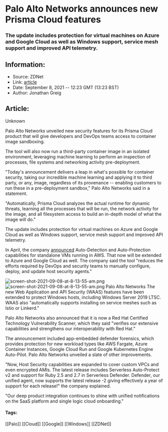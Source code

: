 # Palo Alto Networks announces new Prisma Cloud features
### The update includes protection for virtual machines on Azure and Google Cloud as well as Windows support, service mesh support and improved API telemetry.

## Information:
+ Source: ZDNet
+ Link: [article](https://www.zdnet.com/article/palo-alto-networks-announces-new-prisma-cloud-features/)
+ Date: September 8, 2021 -- 12:23 GMT (13:23 BST)
+ Author: Jonathan Greig


## Article:
Unknown

Palo Alto Networks unveiled new security features for its Prisma Cloud product that will give developers and DevOps teams access to container image sandboxing. 

The tool will also now run a third-party container image in an isolated environment, leveraging machine learning to perform an inspection of processes, file systems and networking activity pre-deployment.  

"Today's announcement delivers a leap in what's possible for container security, taking our incredible machine learning and applying it to third party, or any, image, regardless of its provenance -- enabling customers to run these in a pre-deployment sandbox," Palo Alto Networks said in a statement. 

"Automatically, Prisma Cloud analyzes the actual runtime for dynamic threats, learning all the processes that will be run, the network activity for the image, and all filesystem access to build an in-depth model of what the image will do."

The update includes protection for virtual machines on Azure and Google Cloud as well as Windows support, service mesh support and improved API telemetry.

In April, the company [announced](https://www.paloaltonetworks.com/blog/2021/04/april-2021-release-prisma-cloud/) Auto-Detection and Auto-Protection capabilities for standalone VMs running in AWS. That now will be extended to Azure and Google Cloud as well. The company said the tool "reduces the efforts required by DevOps and security teams to manually configure, deploy, and update host security agents."

![screen-shot-2021-09-08-at-8-13-55-am.png]()![screen-shot-2021-09-08-at-8-13-55-am.png](https://www.zdnet.com/a/hub/i/r/2021/09/08/9d024d68-fade-4a01-add5-c6d91413188b/resize/470xauto/2c8ee74dc11caac9b465927acda5fc6a/screen-shot-2021-09-08-at-8-13-55-am.png)
 Palo Alto Networks
 The new Web Application and API Security (WAAS) features have been extended to protect Windows hosts, including Windows Server 2019 LTSC. WAAS also "automatically supports installing on service meshes such as Istio or Linkerd." 






Palo Alto Networks also announced that it is now a Red Hat Certified Technology Vulnerability Scanner, which they said "verifies our extensive capabilities and strengthens our interoperability with Red Hat."

The announcement included app-embedded defender forensics, which provides protection for new workload types like AWS Fargate, Azure Container Instances, Google Cloud Run and Google Kubernetes Engine Auto-Pilot. Palo Alto Networks unveiled a slate of other improvements. 

"Now, Host Security capabilities are expanded to cover custom VPCs and even encrypted AMIs. The latest release includes Serverless Auto-Protect v2 and support for Ruby 2.5 and 2.7 in Serverless Defender. Defender, our unified agent, now supports the latest release -2 giving effectively a year of support for each release!" the company explained.

"Our deep product integration continues to shine with unified notifications on the SaaS platform and single logic cloud onboarding."





#### Tags:
[[Palo]] [[Cloud]] [[Google]] [[Windows]] [[ZDNet]]
